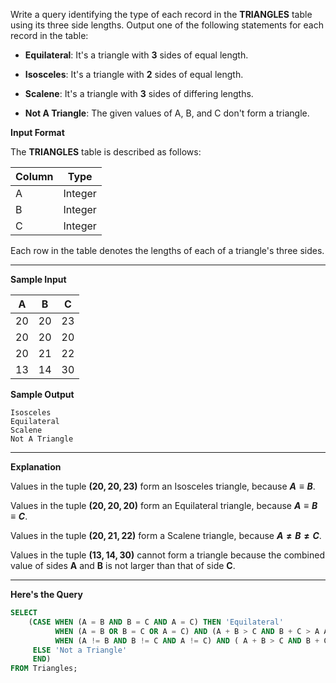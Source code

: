 Write a query identifying the type of each record in the __TRIANGLES__ table using its three side lengths. Output one of the following statements for each record in the table:

- __Equilateral__: It's a triangle with **3** sides of equal length.

- __Isosceles__: It's a triangle with **2** sides of equal length.

- __Scalene__: It's a triangle with **3** sides of differing lengths.

- __Not A Triangle__: The given values of A, B, and C don't form a triangle.
  
__Input Format__

The __TRIANGLES__ table is described as follows:

|Column       | Type                     
|------------ | ---------
|A            | Integer
|B            | Integer
|C            | Integer

Each row in the table denotes the lengths of each of a triangle's three sides.

-------------------------------

__Sample Input__

|A       |B      |C                     
|------- |------ |------
|20      |20     |23
|20      |20     |20
|20      |21     |22
|13      |14     |30

__Sample Output__

```
Isosceles
Equilateral
Scalene
Not A Triangle
```
------------------------------------

__Explanation__

Values in the tuple __$(20, 20, 23)$__ form an Isosceles triangle, because __$`A \equiv B`$__. 

Values in the tuple __$(20, 20, 20)$__ form an Equilateral triangle, because __$`A \equiv B \equiv C`$__.

Values in the tuple __$(20, 21, 22)$__ form a Scalene triangle, because __$`A \neq B \neq C`$__.

Values in the tuple __$(13, 14, 30)$__ cannot form a triangle because the combined value of sides __A__ and __B__ is not larger than that of side __C__.

------------------------------------------

**Here's the Query**
```SQL
SELECT
    (CASE WHEN (A = B AND B = C AND A = C) THEN 'Equilateral'
          WHEN (A = B OR B = C OR A = C) AND (A + B > C AND B + C > A ABD A + C > B) THEN 'Isosceles'
          WHEN (A != B AND B != C AND A != C) AND ( A + B > C AND B + C > A ABD A + C > B) THEN 'Scalene'
     ELSE 'Not a Triangle'
     END)
FROM Triangles;
```
